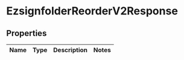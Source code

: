 
# EzsignfolderReorderV2Response

## Properties
| Name | Type | Description | Notes |
| ------------ | ------------- | ------------- | ------------- |



